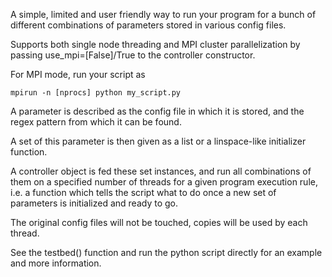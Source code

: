 A simple, limited and user friendly way to run your program for a bunch of different combinations of parameters stored in various config files.

Supports both single node threading and MPI cluster parallelization by passing use_mpi=[False]/True to the controller constructor.

For MPI mode, run your script as

```
mpirun -n [nprocs] python my_script.py
```

A parameter is described as the config file in which it is stored, and the regex pattern from which it can be found.

A set of this parameter is then given as a list or a linspace-like initializer function.

A controller object is fed these set instances, and run all combinations of them on a specified number of threads for a given program execution rule, i.e. a function which tells the script what to do once a new set of parameters is initialized and ready to go.

The original config files will not be touched, copies will be used by each thread.

See the testbed() function and run the python script directly for an example and more information.





